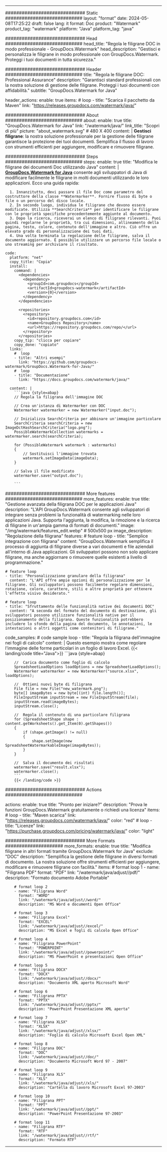 
---
############################# Static ############################
layout: "format"
date:  2024-05-08T17:25:22
draft: false
lang: it
format: Doc
product: "Watermark"
product_tag: "watermark"
platform: "Java"
platform_tag: "java"

############################# Head ############################
head_title: "Regola le filigrane DOC in modo professionale - GroupDocs.Watermark"
head_description: "Gestisci e personalizza le filigrane in modo professionale con GroupDocs.Watermark. Proteggi i tuoi documenti in tutta sicurezza."

############################# Header ############################
title: "Regola le filigrane DOC: Professional Assurance" 
description: "Garantisci standard professionali con la nostra soluzione di gestione delle filigrane. Proteggi i tuoi documenti con affidabilità."
subtitle: "GroupDocs.Watermark for Java" 

header_actions:
  enable: true
  items:
    #  loop
    - title: "Scarica il pacchetto da Maven"
      link: "https://releases.groupdocs.com/watermark/java/"
      
############################# About ############################
about:
    enable: true
    title: "GroupDocs.Watermark for Java"
    link: "/watermark/java/"
    link_title: "Scopri di più"
    picture: "about_watermark.svg" # 480 X 400
    content: |
       **Gestisci filigrane**: la nostra soluzione professionale per la gestione delle filigrane garantisce la protezione dei tuoi documenti. Semplifica il flusso di lavoro con strumenti efficienti per aggiungere, modificare e rimuovere filigrane.

############################# Steps ############################
steps:
    enable: true
    title: "Modifica le filigrane dei documenti Doc utilizzando Java"
    content: |
      **[GroupDocs.Watermark for Java](https://products.groupdocs.com/watermark/java/)** consente agli sviluppatori di Java di modificare facilmente le filigrane in molti documenti utilizzando le loro applicazioni. Ecco una guida rapida:
      
      1. Innanzitutto, devi passare il file Doc come parametro del costruttore della classe **Watermarker**. Fornire flusso di byte o file o un percorso del disco locale.
      2. In secondo luogo, individua le filigrane che devono essere modificate. Utilizza **SearchCriteria** per identificare le filigrane con le proprietà specifiche precedentemente aggiunte al documento.
      3. Dopo la ricerca, riceverai un elenco di filigrane rilevanti. Puoi quindi regolarne le proprietà, tra cui dimensioni, allineamento della pagina, testo, colore, contenuto dell'immagine e altro. Ciò offre un elevato grado di personalizzazione dei tuoi dati.
      4. Una volta terminata la regolazione delle filigrane, salva il documento aggiornato. È possibile utilizzare un percorso file locale o uno streaming per archiviare il risultato.
   
    code:
      platform: "net"
      copy_title: "Copia"
      install:
        command: |
          <dependencies>
            <dependency>
              <groupId>com.groupdocs</groupId>
              <artifactId>groupdocs-watermark</artifactId>
              <version>{0}</version>
            </dependency>
          </dependencies>

          <repositories>
            <repository>
              <id>repository.groupdocs.com</id>
              <name>GroupDocs Repository</name>
              <url>https://repository.groupdocs.com/repo/</url>
            </repository>
          </repositories>
        copy_tip: "clicca per copiare"
        copy_done: "copiato"
      links:
        #  loop
        - title: "Altri esempi"
          link: "https://github.com/groupdocs-watermark/GroupDocs.Watermark-for-Java/"
        #  loop
        - title: "Documentazione"
          link: "https://docs.groupdocs.com/watermark/java/"
          
      content: |
        ```java {style=abap}
        // Regola la filigrana dell'immagine DOC

        // Crea un'istanza di Watermarker con DOC
        Watermarker watermarker = new Watermarker("input.doc");
        
        // Inizializza SearchCriteria per abbinare un'immagine particolare
        SearchCriteria searchCriteria = new ImageDctHashSearchCriteria("logo.png");
        PossibleWatermarkCollection watermarks = watermarker.search(searchCriteria);

        for (PossibleWatermark watermark : watermarks)
        {
            // Sostituisci l'immagine trovata
            watermark.setImageData(imageData);
        }

        // Salva il file modificato
        watermarker.save("output.doc");
        
        ```
        
############################# More features ############################
more_features:
  enable: true
  title: "Gestione avanzata della filigrana DOC per le applicazioni Java"
  description: "L'API GroupDocs.Watermark consente agli sviluppatori di integrare senza problemi la funzionalità di watermarking nelle loro applicazioni Java. Supporta l'aggiunta, la modifica, la rimozione e la ricerca di filigrane in un'ampia gamma di formati di documenti."
  image: "/img/watermark/features_edit.webp" # 500x500 px
  image_description: "Regolazione della filigrana"
  features:
    # feature loop
    - title: "Semplice integrazione con filigrana"
      content: "GroupDocs.Watermark semplifica il processo di aggiunta di filigrane diverse a vari documenti e file aziendali all'interno di Java applicazioni. Gli sviluppatori possono non solo applicare filigrane, ma anche aggiornare o rimuovere quelle esistenti a livello di programmazione."

    # feature loop
    - title: "Personalizzazione granulare della filigrana"
      content: "L'API offre ampie opzioni di personalizzazione per le filigrane. Gli sviluppatori possono facilmente regolare dimensioni, rotazione, colore, carattere, stili e altre proprietà per ottenere l'effetto visivo desiderato."

    # feature loop
    - title: "Sfruttamento delle funzionalità native dei documenti DOC"
      content: "A seconda del formato del documento di destinazione, gli sviluppatori possono utilizzare funzionalità native per il posizionamento della filigrana. Queste funzionalità potrebbero includere lo sfondo della pagina del documento, le annotazioni, le intestazioni o altri oggetti come contenitori di filigrane."
      
  code_samples:
    # code sample loop
    - title: "Regola la filigrana dell'immagine nei fogli di calcolo"
      content: |
        Questo esempio mostra come regolare l'immagine delle forme particolari in un foglio di lavoro Excel.
        {{< landing/code title="Java">}}
        ```java {style=abap}
        
        //  Carica documento come foglio di calcolo
        SpreadsheetLoadOptions loadOptions = new SpreadsheetLoadOptions();
        Watermarker watermarker = new Watermarker("source.xlsx", loadOptions);

        //  Ottieni nuovi byte di filigrana
        File file = new File("new_watermark.png");
        byte[] imageBytes = new byte[(int) file.length()];
        FileInputStream inputStream = new FileInputStream(file);
        inputStream.read(imageBytes);
        inputStream.close();

        //  Regola il contenuto di una particolare filigrana
        for (SpreadsheetShape shape : content.getWorksheets().get_Item(0).getShapes())
        {
            if (shape.getImage() != null)
            {
                shape.setImage(new SpreadsheetWatermarkableImage(imageBytes));
            }
        }

        //  Salva il documento dei risultati
        watermarker.save("result.xlsx");
        watermarker.close();
        ```
        {{< /landing/code >}}


############################# Actions ############################

actions:
  enable: true
  title: "Pronto per iniziare?"
  description: "Prova le funzioni GroupDocs.Watermark gratuitamente o richiedi una licenza"
  items:
    #  loop
    - title: "Maven scarica"
      link: "https://releases.groupdocs.com/watermark/java/"
      color: "red"
        #  loop
    - title: "Licenze"
      link: "https://purchase.groupdocs.com/pricing/watermark/java/"
      color: "light"


############################# More Formats #####################
more_formats:
    enable: true
    title: "Modifica filigrane in altri formati tramite GroupDocs.Watermark for Java"
    exclude: "DOC"
    description: "Semplifica la gestione delle filigrane in diversi formati di documento. La nostra soluzione offre strumenti efficienti per aggiungere, modificare e rimuovere filigrane con facilità."
    items: 
        # format loop 1
        - name: "Filigrana PDF"
          format: "PDF"
          link: "/watermark/java/adjust//pdf/"
          description: "Formato documento Adobe Portable"

        # format loop 2
        - name: "Filigrana Word"
          format: "WORD"
          link: "/watermark/java/adjust//word/"
          description: "MS Word e documenti Open Office"
          
        # format loop 3
        - name: "Filigrana Excel"
          format: "EXCEL"
          link: "/watermark/java/adjust//excel/"
          description: "MS Excel e fogli di calcolo Open Office"

        # format loop 4
        - name: "Filigrana PowerPoint"
          format: "POWERPOINT"
          link: "/watermark/java/adjust//powerpoint/"
          description: "MS PowerPoint e presentazioni Open Office"

        # format loop 5
        - name: "Filigrana DOCX"
          format: "DOCX"
          link: "/watermark/java/adjust//docx/"
          description: "Documento XML aperto Microsoft Word"
          
        # format loop 6
        - name: "Filigrana PPTX"
          format: "PPTX"
          link: "/watermark/java/adjust//pptx/"
          description: "PowerPoint Presentazione XML aperta"
          
        # format loop 7
        - name: "Filigrana XLSX"
          format: "XLSX"
          link: "/watermark/java/adjust//xlsx/"
          description: "Foglio di calcolo Microsoft Excel Open XML"

        # format loop 8
        - name: "Filigrana DOC"
          format: "DOC"
          link: "/watermark/java/adjust//doc/"
          description: "Documento Microsoft Word 97 - 2007"

        # format loop 9
        - name: "Filigrana XLS"
          format: "XLS"
          link: "/watermark/java/adjust//xls/"
          description: "Cartella di lavoro Microsoft Excel 97-2003"

        # format loop 10
        - name: "Filigrana PPT"
          format: "PPT"
          link: "/watermark/java/adjust//ppt/"
          description: "PowerPoint Presentazione 97-2003"

        # format loop 11
        - name: "Filigrana RTF"
          format: "RTF"
          link: "/watermark/java/adjust//rtf/"
          description: "Formato RTF"

---